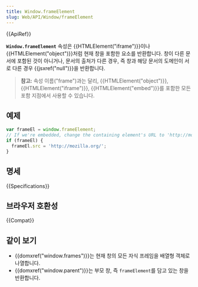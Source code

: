 ```yaml
---
title: Window.frameElement
slug: Web/API/Window/frameElement
---
```

{{ApiRef}}

**`Window.frameElement`** 속성은 {{HTMLElement("iframe")}}이나 {{HTMLElement("object")}}처럼 현재 창을 포함한 요소를 반환합니다. 창이 다른 문서에 포함된 것이 아니거나, 문서의 출처가 다른 경우, 즉 창과 해당 문서의 도메인이 서로 다른 경우 {{jsxref("null")}}을 반환합니다.

> **참고:** 속성 이름("frame")과는 달리, {{HTMLElement("object")}}, {{HTMLElement("iframe")}}, {{HTMLElement("embed")}}를 포함한 모든 포함 지점에서 사용할 수 있습니다.

## 예제

```js
var frameEl = window.frameElement;
// If we're embedded, change the containing element's URL to 'http://mozilla.org/'
if (frameEl) {
  frameEl.src = 'http://mozilla.org/';
}
```

## 명세

{{Specifications}}

## 브라우저 호환성

{{Compat}}

## 같이 보기

- {{domxref("window.frames")}}는 현재 창의 모든 자식 프레임을 배열형 객체로 나열합니다.
- {{domxref("window.parent")}}는 부모 창, 즉 `frameElement`를 담고 있는 창을 반환합니다.
